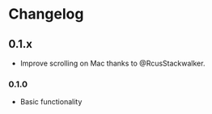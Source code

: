 # Changelog

## 0.1.x
- Improve scrolling on Mac thanks to @RcusStackwalker.

### 0.1.0
- Basic functionality


